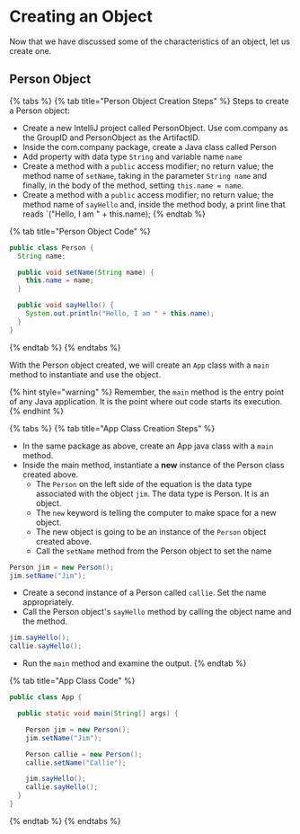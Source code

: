 # Creating an Object



Now that we have discussed some of the characteristics of an object, let us create one. 

## Person Object 

{% tabs %}
{% tab title="Person Object Creation Steps" %}
Steps to create a Person object:  


* Create a new IntelliJ project called PersonObject. Use com.company as the GroupID and PersonObject as the ArtifactID.
* Inside the com.company package, create a Java class called Person
* Add property with data type `String` and variable name `name`
* Create a method with a `public` access modifier; no return value;   the method name of `setName`, taking in the parameter `String name` and finally, in the body of the method, setting `this.name = name`. 
* Create a method with a `public` access modifier; no return value;   the method name of `sayHello` and, inside the method body, a  print line that reads \`\("Hello, I am " + this.name\);
{% endtab %}

{% tab title="Person Object Code" %}
```java
public class Person {
  String name;

  public void setName(String name) {
    this.name = name;
  }

  public void sayHello() {
    System.out.println("Hello, I am " + this.name);
  }
}
```
{% endtab %}
{% endtabs %}

With the Person object created, we will create an `App` class with a `main` method to instantiate and use the object. 

{% hint style="warning" %}
Remember, the `main` method is the entry point of any Java application. It is the point where out code starts its execution. 
{% endhint %}

{% tabs %}
{% tab title="App Class Creation Steps" %}
* In the same package as above, create an App java class with a `main` method. 
* Inside the main method, instantiate a **new** instance of the Person class created above. 
  * The `Person` on the left side of the equation is the data type associated with the object `jim`. The data type is Person. It is an object. 
  * The `new` keyword is telling the computer to make space for a new object.
  * The new object is going to be an instance of the `Person` object created above.
  * Call the `setName` method from the Person object to set the name

```java
Person jim = new Person();
jim.setName("Jim");
```

* Create a second instance of a Person called `callie`. Set the name appropriately.
* Call the Person object's `sayHello` method by calling the object name and the  method. 

```java
jim.sayHello();
callie.sayHello();
```

* Run the `main` method and examine the output. 
{% endtab %}

{% tab title="App Class Code" %}
```java
public class App {

  public static void main(String[] args) {

    Person jim = new Person();
    jim.setName("Jim");

    Person callie = new Person();
    callie.setName("Callie");

    jim.sayHello();
    callie.sayHello();
  }
}
```
{% endtab %}
{% endtabs %}

